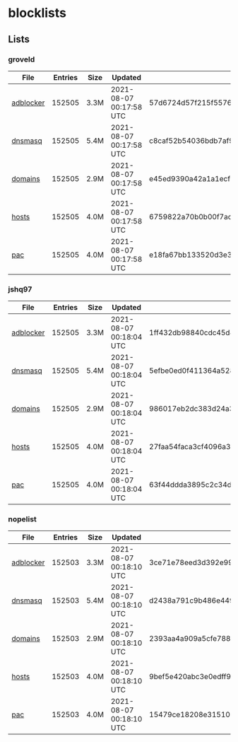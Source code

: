 # blocklists

## Lists

### groveld

|File|Entries|Size|Updated|Hash|
|-|-|-|-|-|
|[adblocker](https://raw.githubusercontent.com/groveld/blocklists/lists/groveld/adblocker.txt)|152505|3.3M|2021-08-07 00:17:58 UTC|57d6724d57f215f557631c2b41d3d623eb28066fb66195baf22baf534d02cf53|
|[dnsmasq](https://raw.githubusercontent.com/groveld/blocklists/lists/groveld/dnsmasq.txt)|152505|5.4M|2021-08-07 00:17:58 UTC|c8caf52b54036bdb7af9b7611465ebe21045668912a815ec98fbda6a52d81b50|
|[domains](https://raw.githubusercontent.com/groveld/blocklists/lists/groveld/domains.txt)|152505|2.9M|2021-08-07 00:17:58 UTC|e45ed9390a42a1a1ecfbd0f61d6390b00e0921cb9b965f607e561b17a4698123|
|[hosts](https://raw.githubusercontent.com/groveld/blocklists/lists/groveld/hosts.txt)|152505|4.0M|2021-08-07 00:17:58 UTC|6759822a70b0b00f7ac085b897dcd9553f61ecad15e357afa5151cdc214123ce|
|[pac](https://raw.githubusercontent.com/groveld/blocklists/lists/groveld/pac.txt)|152505|4.0M|2021-08-07 00:17:58 UTC|e18fa67bb133520d3e3bcbfe3627b999120a7bf45a957c30076004accf9187d7|

### jshq97

|File|Entries|Size|Updated|Hash|
|-|-|-|-|-|
|[adblocker](https://raw.githubusercontent.com/groveld/blocklists/lists/jshq97/adblocker.txt)|152505|3.3M|2021-08-07 00:18:04 UTC|1ff432db98840cdc45d46efead1afba24eb50a846eefcea26b0c5afb6ad2bb63|
|[dnsmasq](https://raw.githubusercontent.com/groveld/blocklists/lists/jshq97/dnsmasq.txt)|152505|5.4M|2021-08-07 00:18:04 UTC|5efbe0ed0f411364a52848b034f38adbe156d876b54cf8c4c1c23314f045269a|
|[domains](https://raw.githubusercontent.com/groveld/blocklists/lists/jshq97/domains.txt)|152505|2.9M|2021-08-07 00:18:04 UTC|986017eb2dc383d24a334b17347c97a1941391ff70c935d84f0c835e31d199e3|
|[hosts](https://raw.githubusercontent.com/groveld/blocklists/lists/jshq97/hosts.txt)|152505|4.0M|2021-08-07 00:18:04 UTC|27faa54faca3cf4096a32907ce090d358301edc0b934b667147c5a58819f53b2|
|[pac](https://raw.githubusercontent.com/groveld/blocklists/lists/jshq97/pac.txt)|152505|4.0M|2021-08-07 00:18:04 UTC|63f44ddda3895c2c34d7b7c1cf9ec2ea538955f180f4168f87f33772f97131d7|

### nopelist

|File|Entries|Size|Updated|Hash|
|-|-|-|-|-|
|[adblocker](https://raw.githubusercontent.com/groveld/blocklists/lists/nopelist/adblocker.txt)|152503|3.3M|2021-08-07 00:18:10 UTC|3ce71e78eed3d392e99f153d70916147079c8744580ec7c0ead9cf527dffbda4|
|[dnsmasq](https://raw.githubusercontent.com/groveld/blocklists/lists/nopelist/dnsmasq.txt)|152503|5.4M|2021-08-07 00:18:10 UTC|d2438a791c9b486e4498a83847fcc824d3db4ec82229f71c1e3c925113382151|
|[domains](https://raw.githubusercontent.com/groveld/blocklists/lists/nopelist/domains.txt)|152503|2.9M|2021-08-07 00:18:10 UTC|2393aa4a909a5cfe788d4817d30b94b58db5afe637c05abb32374ca9df5d86d6|
|[hosts](https://raw.githubusercontent.com/groveld/blocklists/lists/nopelist/hosts.txt)|152503|4.0M|2021-08-07 00:18:10 UTC|9bef5e420abc3e0edff93beffab1c71cfc3f89eee572da6a490f2eb0f0b8cfa2|
|[pac](https://raw.githubusercontent.com/groveld/blocklists/lists/nopelist/pac.txt)|152503|4.0M|2021-08-07 00:18:10 UTC|15479ce18208e3151071e6a54f1d43c3185ac75c06339a8cffb9ce185c1dbc49|
